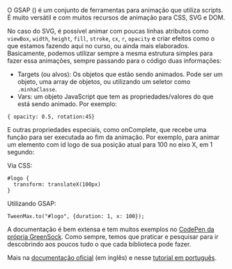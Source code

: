 O GSAP () é um conjunto de ferramentas para animação que utiliza scripts. É muito versátil e com muitos recursos de animação para CSS, SVG e DOM.

No caso do SVG, é possível animar com poucas linhas atributos como `viewBox`, `width`, `height`, `fill`, `stroke`, `cx`, `r`, `opacity` e criar efeitos como o que estamos fazendo aqui no curso, ou ainda mais elaborados. Basicamente, podemos utilizar sempre a mesma estrutura simples para fazer essa animações, sempre passando para o código duas informações:

* Targets (ou alvos): Os objetos que estão sendo animados. Pode ser um objeto, uma array de objetos, ou utilizando um seletor como `.minhaClasse`.
* Vars: um objeto JavaScript que tem as propriedades/valores do que está sendo animado. Por exemplo:

```
{ opacity: 0.5, rotation:45}
```

E outras propriedades especiais, como onComplete, que recebe uma função para ser executada ao fim da animação. Por exemplo, para animar um elemento com id logo de sua posição atual para 100 no eixo X, em 1 segundo:

Via CSS:

```
#logo {
  transform: translateX(100px)
}
```

Utilizando GSAP:

```
TweenMax.to("#logo", {duration: 1, x: 100});
```

A documentação é bem extensa e tem muitos exemplos no [CodePen da própria GreenSock](https://codepen.io/GreenSock). Como sempre, temos que praticar e pesquisar para ir descobrindo aos poucos tudo o que cada biblioteca pode fazer.

Mais na [documentação oficial](https://greensock.com/get-started/) (em inglês) e nesse [tutorial em português](https://rossener.com/loaders-animados-com-gsap-parte-1/).